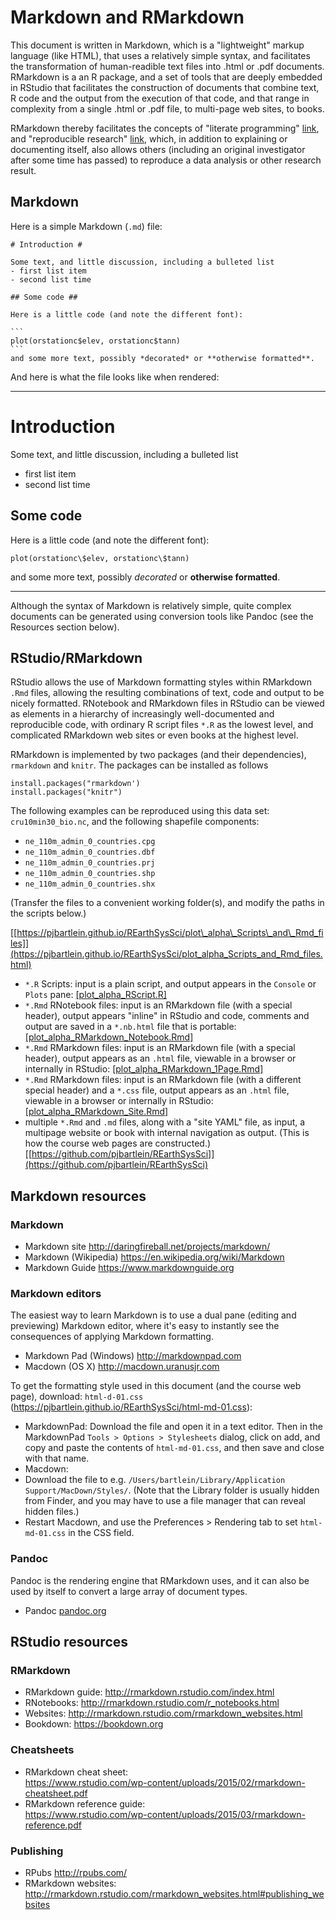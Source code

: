 # Markdown and RMarkdown #

This document is written in Markdown, which is a "lightweight" markup language (like HTML), that uses a relatively simple syntax, and facilitates the transformation of human-readible text files into .html or .pdf documents.  RMarkdown is a an R package, and a set of tools that are deeply embedded in RStudio that facilitates the construction of documents that combine text, R code and the output from the execution of that code, and that range in complexity from a single .html or .pdf file, to multi-page web sites, to books.

RMarkdown thereby facilitates the concepts of "literate programming" [link](https://en.wikipedia.org/wiki/Literate_programming), and "reproducible research" [link](https://en.wikipedia.org/wiki/Reproducibility), which, in addition to explaining or documenting itself, also allows others (including an original investigator after some time has passed) to reproduce a data analysis or other research result.

## Markdown ##

Here is a simple Markdown (`.md`) file:

<pre><code># Introduction #

Some text, and little discussion, including a bulleted list
- first list item
- second list time

## Some code ##

Here is a little code (and note the different font):

```
plot(orstationc$elev, orstationc$tann)
```
and some more text, possibly *decorated* or **otherwise formatted**.
</code></pre>
And here is what the file looks like when rendered:
<hr>
<h1>
Introduction
</h1>
<p>Some text, and little discussion, including a bulleted list</p>
<ul>
<li>first list item</li>
<li>second list time</li>
</ul>
<h2>
Some code
</h2>
<p>Here is a little code (and note the different font):</p>
<p><code>plot(orstationc\$elev, orstationc\$tann)</code></p>
and some more text, possibly <em>decorated</em> or <strong>otherwise formatted</strong>.
<hr>

Although the syntax of Markdown is relatively simple, quite complex documents can be generated using conversion tools like Pandoc (see the Resources section below).

## RStudio/RMarkdown ##

RStudio allows the use of Markdown formatting styles within RMarkdown `.Rmd` files, allowing the resulting combinations of text, code and output to be nicely formatted.  RNotebook and RMarkdown files in RStudio can be viewed as elements in a hierarchy of increasingly well-documented and reproducible code, with ordinary R script files `*.R` as the lowest level, and complicated RMarkdown web sites or even books at the highest level.

RMarkdown is implemented by two packages (and their dependencies), `rmarkdown` and `knitr`.  The packages can be installed as follows

	install.packages("rmarkdown')
	install.packages("knitr")

The following examples can be reproduced using this data set:  `cru10min30_bio.nc`, and the following shapefile components:  

- `ne_110m_admin_0_countries.cpg` 
- `ne_110m_admin_0_countries.dbf` 
- `ne_110m_admin_0_countries.prj` 
- `ne_110m_admin_0_countries.shp` 
- `ne_110m_admin_0_countries.shx` 

(Transfer the files to a convenient working folder(s), and modify the paths in the scripts below.)

[[https://pjbartlein.github.io/REarthSysSci/plot\_alpha\_Scripts\_and\_Rmd_files]](https://pjbartlein.github.io/REarthSysSci/plot_alpha_Scripts_and_Rmd_files.html)


- `*.R` Scripts:  input is a plain script, and output appears in the `Console` or `Plots` pane: 
[[plot\_alpha\_RScript.R]](https://pjbartlein.github.io/REarthSysSci/plot_alpha_Scripts_and_Rmd_files.html#plot_alpha_rscript.r-example-1)
- `*.Rmd` RNotebook files:  input is an RMarkdown file (with a special header), output appears "inline" in RStudio and code, comments and output are saved in a `*.nb.html` file that is portable: 
[[plot\_alpha\_RMarkdown\_Notebook.Rmd]](https://pjbartlein.github.io/REarthSysSci/plot_alpha_Scripts_and_Rmd_files.html#plot_alpha_rmarkdown_notebook.rmd-example-2)
- `*.Rmd` RMarkdown files:  input is an RMarkdown file (with a special header), output appears as an `.html` file, viewable in a browser or internally in RStudio:  [[plot\_alpha\_RMarkdown\_1Page.Rmd]](https://pjbartlein.github.io/REarthSysSci/plot_alpha_Scripts_and_Rmd_files.html#plot_alpha_rmarkdown_1page.rmd-example-3)
- `*.Rmd` RMarkdown files:  input is an RMarkdown file (with a different special header) and a `*.css` file, output appears as an `.html` file, viewable in a browser or internally in RStudio: 
[[plot\_alpha\_RMarkdown\_Site.Rmd]](https://pjbartlein.github.io/REarthSysSci/plot_alpha_Scripts_and_Rmd_files.html#plot_alpha_rmarkdown_site.rmd-example-4)
- multiple `*.Rmd` and `.md` files, along with a "site YAML" file, as input, a multipage website or book with internal navigation as output.  (This is how the course web pages are constructed.) 
[[https://github.com/pjbartlein/REarthSysSci]](https://github.com/pjbartlein/REarthSysSci)


## Markdown resources

### Markdown

-   Markdown site <http://daringfireball.net/projects/markdown/>
-   Markdown (Wikipedia) <https://en.wikipedia.org/wiki/Markdown>
-   Markdown Guide <https://www.markdownguide.org>

### Markdown editors

The easiest way to learn Markdown is to use a dual pane (editing and previewing) Markdown editor, where it's easy to instantly see the consequences of applying Markdown formatting.

-   Markdown Pad (Windows) <http://markdownpad.com>
-   Macdown (OS X) <http://macdown.uranusjr.com>

To get the formatting style used in this document (and the course web page), download:  `html-d-01.css`  
 (<https://pjbartlein.github.io/REarthSysSci/html-md-01.css>):

- MarkdownPad:  Download the file and open it in a text editor.  Then in the MarkdownPad `Tools > Options > Stylesheets` dialog, click on add, and copy and paste the contents of `html-md-01.css`, and then save and close with that name.
- Macdown:  
 - Download the file to e.g. `/Users/bartlein/Library/Application Support/MacDown/Styles/`. (Note that the Library folder is usually hidden from Finder, and you may have to use a file manager that can reveal hidden files.)
 - Restart Macdown, and use the Preferences \> Rendering tab to set `html-md-01.css` in the CSS field. 

###  Pandoc

Pandoc is the rendering engine that RMarkdown uses, and it can also be
used by itself to convert a large array of document types.

-   Pandoc [pandoc.org](pandoc.org)


## RStudio resources

###  RMarkdown

-   RMarkdown guide: <http://rmarkdown.rstudio.com/index.html>
-   RNotebooks: <http://rmarkdown.rstudio.com/r_notebooks.html>
-   Websites: <http://rmarkdown.rstudio.com/rmarkdown_websites.html>
-   Bookdown: <https://bookdown.org>

### Cheatsheets

-   RMarkdown cheat sheet:  
    <https://www.rstudio.com/wp-content/uploads/2015/02/rmarkdown-cheatsheet.pdf>
-   RMarkdown reference guide:  
    <https://www.rstudio.com/wp-content/uploads/2015/03/rmarkdown-reference.pdf>

### Publishing

-   RPubs <http://rpubs.com/>
-   RMarkdown websites:
    <http://rmarkdown.rstudio.com/rmarkdown_websites.html#publishing_websites>
